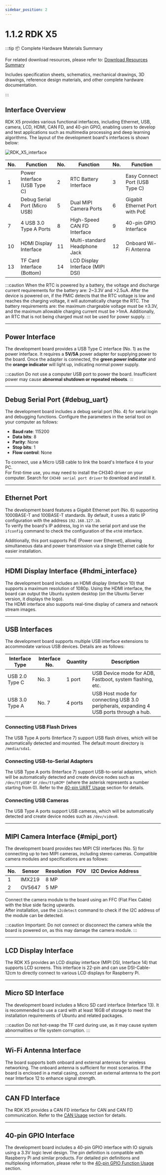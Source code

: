 ```yaml
---
sidebar_position: 2
---
```

# 1.1.2 RDK X5

:::tip 📦 Complete Hardware Materials Summary

For related download resources, please refer to: [Download Resources Summary](../download)

Includes specification sheets, schematics, mechanical drawings, 3D drawings, reference design materials, and other complete hardware documentation.

:::

## Interface Overview

RDK X5 provides various functional interfaces, including Ethernet, USB, camera, LCD, HDMI, CAN FD, and 40-pin GPIO, enabling users to develop and test applications such as multimedia processing and deep learning algorithms. The layout of the development board's interfaces is shown below:

![RDK_X5_interface](https://rdk-doc.oss-cn-beijing.aliyuncs.com/doc/img/01_Quick_start/image/hardware_interface/RDK_X5_interface.jpg)

| No. | Function                       | No. | Function                  | No. | Function                  |
| --- | ------------------------------ | --- | ------------------------- | --- | ------------------------- |
| 1   | Power Interface (USB Type C)   | 2   | RTC Battery Interface     | 3   | Easy Connect Port (USB Type C) |
| 4   | Debug Serial Port (Micro USB)  | 5   | Dual MIPI Camera Ports    | 6   | Gigabit Ethernet Port with PoE |
| 7   | 4 USB 3.0 Type A Ports         | 8   | High-Speed CAN FD Interface | 9   | 40-pin GPIO Interface           |
| 10  | HDMI Display Interface         | 11  | Multi-standard Headphone Jack | 12 | Onboard Wi-Fi Antenna     |
| 13  | TF Card Interface (Bottom)     | 14  | LCD Display Interface (MIPI DSI) |     |                          |

:::caution
When the RTC is powered by a battery, the voltage and discharge current requirements for the battery are: 2~3.3V and >2.5uA.
After the device is powered on, if the PMIC detects that the RTC voltage is low and reaches the charging voltage, it will automatically charge the RTC. The battery requirements are: the maximum chargeable voltage must be ≥3.3V, and the maximum allowable charging current must be >1mA.
Additionally, an RTC that is not being charged must not be used for power supply.
:::

---

## Power Interface

The development board provides a USB Type C interface (No. 1) as the power interface. It requires a **5V/5A** power adapter for supplying power to the board. Once the adapter is connected, the **green power indicator** and the **orange indicator** will light up, indicating normal power supply.

:::caution
Do not use a computer USB port to power the board. Insufficient power may cause **abnormal shutdown or repeated reboots**.
:::

---

## Debug Serial Port {#debug_uart}

The development board includes a debug serial port (No. 4) for serial login and debugging functions. Configure the parameters in the serial tool on your computer as follows:

- **Baud rate**: 115200  
- **Data bits**: 8  
- **Parity**: None  
- **Stop bits**: 1  
- **Flow control**: None  

To connect, use a Micro USB cable to link the board's Interface 4 to your PC.  
For first-time use, you may need to install the CH340 driver on your computer. Search for `CH340 serial port driver` to download and install it.

---

## Ethernet Port

The development board features a Gigabit Ethernet port (No. 6) supporting 1000BASE-T and 100BASE-T standards. By default, it uses a static IP configuration with the address `192.168.127.10`.  
To verify the board's IP address, log in via the serial port and use the `ifconfig` command to check the configuration of the `eth0` interface.

Additionally, this port supports PoE (Power over Ethernet), allowing simultaneous data and power transmission via a single Ethernet cable for easier installation.

---

## HDMI Display Interface {#hdmi_interface}

The development board includes an HDMI display (Interface 10) that supports a maximum resolution of 1080p. Using the HDMI interface, the board can output the Ubuntu system desktop (on the Ubuntu Server version, it displays the logo).  
The HDMI interface also supports real-time display of camera and network stream images.

---

## USB Interfaces

The development board supports multiple USB interface extensions to accommodate various USB devices. Details are as follows:

| Interface Type     | Interface No. | Quantity | Description                                                     |
| ------------------ | ------------- | -------- | --------------------------------------------------------------- |
| USB 2.0 Type C     | No. 3         | 1 port   | USB Device mode for ADB, Fastboot, system flashing, etc.        |
| USB 3.0 Type A     | No. 7         | 4 ports  | USB Host mode for connecting USB 3.0 peripherals, expanding 4 USB ports through a hub. |

### Connecting USB Flash Drives

The USB Type A ports (Interface 7) support USB flash drives, which will be automatically detected and mounted. The default mount directory is `/media/sda1`.

### Connecting USB-to-Serial Adapters

The USB Type A ports (Interface 7) support USB-to-serial adapters, which will be automatically detected and create device nodes such as `/dev/ttyUSB*` or `/dev/ttyACM*` (where the asterisk represents a number starting from 0). Refer to the [40-pin UART Usage](../../03_Basic_Application/03_40pin_user_guide/uart.md#40pin_uart_usage) section for details.

### Connecting USB Cameras

The USB Type A ports support USB cameras, which will be automatically detected and create device nodes such as `/dev/video0`.

---

## MIPI Camera Interface {#mipi_port}

The development board provides two MIPI CSI interfaces (No. 5) for connecting up to two MIPI cameras, including stereo cameras. Compatible camera modules and specifications are as follows:

| No. | Sensor  | Resolution | FOV | I2C Device Address |
| --- | ------- | ---------- | --- | ------------------ |
| 1   | IMX219  | 8 MP       |     |                    |
| 2   | OV5647  | 5 MP       |     |                    |

Connect the camera module to the board using an FFC (Flat Flex Cable) with the blue side facing upwards.  
After installation, use the `i2cdetect` command to check if the I2C address of the module can be detected.

:::caution
Important: Do not connect or disconnect the camera while the board is powered on, as this may damage the camera module.
:::

---

## LCD Display Interface

The RDK X5 provides an LCD display interface (MIPI DSI, Interface 14) that supports LCD screens. This interface is 22-pin and can use DSI-Cable-12cm to directly connect to various LCD displays for Raspberry Pi.

---

## Micro SD Interface

The development board includes a Micro SD card interface (Interface 13). It is recommended to use a card with at least 16GB of storage to meet the installation requirements of Ubuntu and related packages.

:::caution
Do not hot-swap the TF card during use, as it may cause system abnormalities or file system corruption.
:::

---

## Wi-Fi Antenna Interface

The board supports both onboard and external antennas for wireless networking. The onboard antenna is sufficient for most scenarios. If the board is enclosed in a metal casing, connect an external antenna to the port near Interface 12 to enhance signal strength.

---

## CAN FD Interface

The RDK X5 provides a CAN FD interface for CAN and CAN FD communication. Refer to the [CAN Usage](../../07_Advanced_development/01_hardware_development/rdk_x5/can.md) section for details.

---

## 40-pin GPIO Interface

The development board includes a 40-pin GPIO interface with IO signals using a 3.3V logic level design. The pin definition is compatible with Raspberry Pi and similar products. For detailed pin definitions and multiplexing information, please refer to the [40-pin GPIO Function Usage](../../03_Basic_Application/03_40pin_user_guide/40pin_define.md) section.
